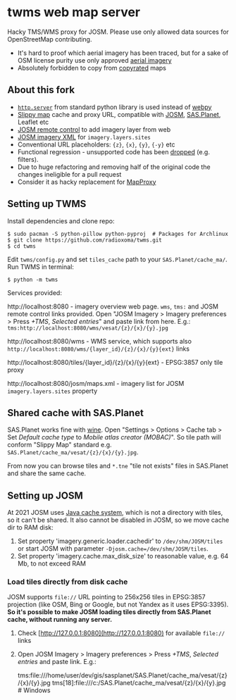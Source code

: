 # twms web map server

Hacky TMS/WMS proxy for JOSM. Please use only allowed data sources for OpenStreetMap contributing.

* It's hard to proof which aerial imagery has been traced, but for a sake of OSM license purity use only approved [aerial imagery](https://wiki.openstreetmap.org/wiki/Aerial_imagery)
* Absolutely forbidden to copy from [copyrated](https://wiki.openstreetmap.org/wiki/Copyright) maps


## About this fork

* [`http.server`](https://docs.python.org/3/library/http.server.html) from standard python library is used instead of [webpy](https://webpy.org/)
* [Slippy map](https://wiki.openstreetmap.org/wiki/Slippy_map_tilenames) cache and proxy URL, compatible with [JOSM](https://josm.openstreetmap.de/), [SAS.Planet](http://www.sasgis.org/sasplaneta/), Leaflet etc
* [JOSM remote control](https://josm.openstreetmap.de/wiki/Help/RemoteControlCommands) to add imagery layer from web
* [JOSM imagery XML](https://josm.openstreetmap.de/wiki/Maps) for `imagery.layers.sites`
* Conventional URL placeholders: `{z}`, `{x}`, `{y}`, `{-y}` etc
* Functional regression - unsupported code has been [dropped](https://github.com/radioxoma/twms/commit/8a3a6bc6e562f5aeea480399c2bd00c345d34a12) (e.g. filters).
* Due to huge refactoring and removing half of the original code the changes ineligible for a pull request
* Consider it as hacky replacement for [MapProxy](https://wiki.openstreetmap.org/wiki/MapProxy)


## Setting up TWMS

Install dependencies and clone repo:

    $ sudo pacman -S python-pillow python-pyproj  # Packages for Archlinux
    $ git clone https://github.com/radioxoma/twms.git
    $ cd twms

Edit `twms/config.py` and set `tiles_cache` path to your `SAS.Planet/cache_ma/`. Run TWMS in terminal:

    $ python -m twms

Services provided:
    
http://localhost:8080 - imagery overview web page. `wms`, `tms:` and JOSM remote control links provided. Open "JOSM Imagery > Imagery preferences > Press *+TMS*, *Selected entries*" and paste link from here. E.g.: `tms:http://localhost:8080/wms/vesat/{z}/{x}/{y}.jpg`

http://localhost:8080/wms - WMS service, which supports also `http://localhost:8080/wms/{layer_id}/{z}/{x}/{y}{ext}` links

http://localhost:8080/tiles/{layer_id}/{z}/{x}/{y}{ext} - EPSG:3857 only tile proxy

http://localhost:8080/josm/maps.xml - imagery list for JOSM `imagery.layers.sites` property


## Shared cache with SAS.Planet

SAS.Planet works fine with [wine](https://www.winehq.org/). Open "Settings > Options > Cache tab > Set *Default cache type* to *Mobile atlas creator (MOBAC)*". So tile path will conform "Slippy Map" standard e.g. `SAS.Planet/cache_ma/vesat/{z}/{x}/{y}.jpg`.

From now you can browse tiles and `*.tne` "tile not exists" files in SAS.Planet and share the same cache.


## Setting up JOSM

At 2021 JOSM uses [Java cache system](https://commons.apache.org/proper/commons-jcs/), which is not a directory with tiles, so it can't be shared. It also cannot be disabled in JOSM, so we move cache dir to RAM disk:

1. Set property 'imagery.generic.loader.cachedir' to `/dev/shm/JOSM/tiles` or start JOSM with parameter `-Djosm.cache=/dev/shm/JOSM/tiles`.
2. Set property 'imagery.cache.max_disk_size' to reasonable value, e.g. 64 Mb, to not exceed RAM


### Load tiles directly from disk cache

JOSM supports `file://` URL pointing to 256x256 tiles in EPSG:3857 projection (like OSM, Bing or Google, but not Yandex as it uses EPSG:3395). **So it's possible to make JOSM loading tiles directly from SAS.Planet cache, without running any server.**

1. Check [http://127.0.0.1:8080](http://127.0.0.1:8080) for available `file://` links
2. Open JOSM Imagery > Imagery preferences > Press *+TMS*, *Selected entries* and paste link. E.g.:

    tms:file:///home/user/dev/gis/sasplanet/SAS.Planet/cache_ma/vesat/{z}/{x}/{y}.jpg
    tms[18]:file:///c:/SAS.Planet/cache_ma/vesat/{z}/{x}/{y}.jpg  # Windows
